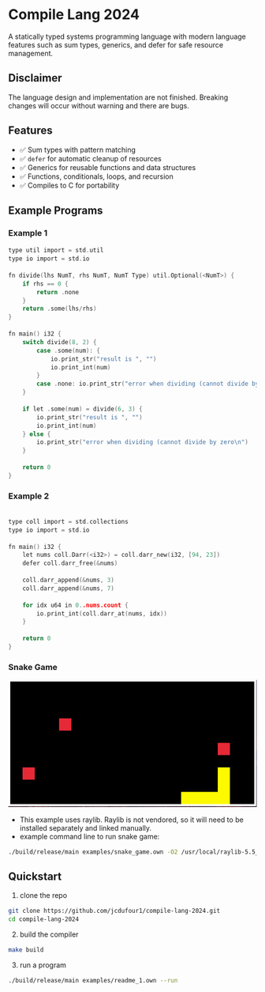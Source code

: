 # Compile Lang 2024
A statically typed systems programming language with modern language features such as sum types, generics, and defer for safe resource management.

## Disclaimer
The language design and implementation are not finished. Breaking changes will occur without warning and there are bugs.

## Features
- :white_check_mark: Sum types with pattern matching
- :white_check_mark: `defer` for automatic cleanup of resources
- :white_check_mark: Generics for reusable functions and data structures
- :white_check_mark: Functions, conditionals, loops, and recursion
- :white_check_mark: Compiles to C for portability

## Example Programs
### Example 1
[](examples/readme_1.own)
```c
type util import = std.util
type io import = std.io

fn divide(lhs NumT, rhs NumT, NumT Type) util.Optional(<NumT>) {
    if rhs == 0 {
        return .none
    }
    return .some(lhs/rhs)
}

fn main() i32 {
    switch divide(8, 2) {
        case .some(num): {
            io.print_str("result is ", "")
            io.print_int(num)
        }
        case .none: io.print_str("error when dividing (cannot divide by zero\n")
    }

    if let .some(num) = divide(6, 3) {
        io.print_str("result is ", "")
        io.print_int(num)
    } else {
        io.print_str("error when dividing (cannot divide by zero\n")
    }

    return 0
}
```

### Example 2
[](examples/readme_2.own)
```c

type coll import = std.collections
type io import = std.io

fn main() i32 {
    let nums coll.Darr(<i32>) = coll.darr_new(i32, [94, 23])
    defer coll.darr_free(&nums)

    coll.darr_append(&nums, 3)
    coll.darr_append(&nums, 7)

    for idx u64 in 0..nums.count {
        io.print_int(coll.darr_at(nums, idx))
    }

    return 0
}
```
### Snake Game
[](examples/snake_game.own)
![](docs/snake_game.png)
- This example uses raylib. Raylib is not vendored, so it will need to be installed separately and linked manually.
- example command line to run snake game:
```sh
./build/release/main examples/snake_game.own -O2 /usr/local/raylib-5.5_linux_amd64/lib/libraylib.a -lm --run
```

## Quickstart
1. clone the repo
```sh
git clone https://github.com/jcdufour1/compile-lang-2024.git
cd compile-lang-2024
```
2. build the compiler
```sh
make build
```
3. run a program
```sh
./build/release/main examples/readme_1.own --run
```


